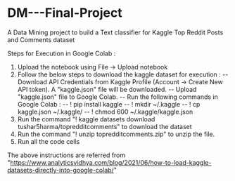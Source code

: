 # DM---Final-Project

A Data Mining project to build a Text classifier for Kaggle Top Reddit Posts and Comments dataset

Steps for Execution in Google Colab :

1. Upload the notebook using File -> Upload notebook
2. Follow the below steps to download the kaggle dataset for execution :
-- Download API Credentials from Kaggle Profile (Account -> Create New API token). A "kaggle.json" file will be downloaded.
-- Upload "kaggle.json" file to Google Colab.
-- Run the following commands in Google Colab :
   -- ! pip install kaggle
   -- ! mkdir ~/.kaggle
   -- ! cp kaggle.json ~/.kaggle/
   -- ! chmod 600 ~/.kaggle/kaggle.json
3. Run the command "! kaggle datasets download tushar5harma/topredditcomments" to download the dataset
4. Run the command "! unzip topredditcomments.zip" to unzip the file.
5. Run all the code cells

The above instructions are referred from "https://www.analyticsvidhya.com/blog/2021/06/how-to-load-kaggle-datasets-directly-into-google-colab/"
